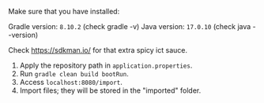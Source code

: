 Make sure that you have installed:

Gradle version: `8.10.2` (check gradle -v)
Java version: `17.0.10` (check java --version)

Check https://sdkman.io/ for that extra spicy ict sauce.

1. Apply the repository path in `application.properties`.
2. Run `gradle clean build bootRun`.
3. Access `localhost:8080/import`.
4. Import files; they will be stored in the "imported" folder.